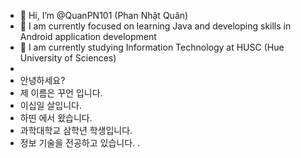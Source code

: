 - 👋 Hi, I’m @QuanPN101 (Phan Nhật Quân)
- 👀 I am currently focused on learning Java and developing skills in Android application development
- 🌱 I am currently studying Information Technology at HUSC (Hue University of Sciences)
- 
- 안녕하세요?
- 제 이름은 꾸언 입니다.
- 이십일 살입니다.
- 하띤 에서 왔습니다.
- 과학대학교 삼학년 학생입니다.
- 정보 기술을 전공하고 있습니다.
.
<!---
QuanPN101/QuanPN101 is a ✨ special ✨ repository because its `README.md` (this file) appears on your GitHub profile.
You can click the Preview link to take a look at your changes.
--->

